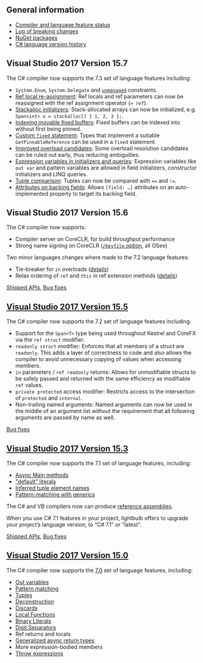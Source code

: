 

## General information
* [Compiler and language feature status](https://github.com/dotnet/roslyn/blob/master/docs/Language%20Feature%20Status.md)
* [Log of breaking changes](https://github.com/dotnet/roslyn/blob/master/docs/compilers/CSharp/Compiler%20Breaking%20Changes%20-%20post%20VS2017.md)
* [NuGet packages](https://github.com/dotnet/roslyn/wiki/NuGet-packages)
* [C# language version history](https://github.com/dotnet/csharplang/blob/master/Language-Version-History.md)

## Visual Studio 2017 Version 15.7

The C# compiler now supports the 7.3 set of language features including:
- `System.Enum`, `System.Delegate` and [`unmanaged`](https://github.com/dotnet/csharplang/blob/master/proposals/csharp-7.3/blittable.md) constraints.
- [Ref local re-assignment](https://github.com/dotnet/csharplang/blob/master/proposals/csharp-7.3/ref-local-reassignment.md): Ref locals and ref parameters can now be reassigned with the ref assignment operator (`= ref`).
- [Stackalloc initializers](https://github.com/dotnet/csharplang/blob/master/proposals/csharp-7.3/stackalloc-array-initializers.md): Stack-allocated arrays can now be initialized, e.g. `Span<int> x = stackalloc[] { 1, 2, 3 };`.
- [Indexing movable fixed buffers](https://github.com/dotnet/csharplang/blob/master/proposals/csharp-7.3/indexing-movable-fixed-fields.md): Fixed buffers can be indexed into without first being pinned.
- [Custom `fixed` statement](https://github.com/dotnet/csharplang/blob/master/proposals/csharp-7.3/pattern-based-fixed.md): Types that implement a suitable `GetPinnableReference` can be used in a `fixed` statement.
- [Improved overload candidates](https://github.com/dotnet/csharplang/blob/master/proposals/csharp-7.3/improved-overload-candidates.md): Some overload resolution candidates can be ruled out early, thus reducing ambiguities.
- [Expression variables in initializers and queries](https://github.com/dotnet/csharplang/blob/master/proposals/csharp-7.3/expression-variables-in-initializers.md): Expression variables like `out var` and pattern variables are allowed in field initializers, constructor initializers and LINQ queries.
-	[Tuple comparison](https://github.com/dotnet/csharplang/blob/master/proposals/csharp-7.3/tuple-equality.md): Tuples can now be compared with `==` and `!=`.
-	[Attributes on backing fields](https://github.com/dotnet/csharplang/blob/master/proposals/csharp-7.3/auto-prop-field-attrs.md): Allows `[field: …]` attributes on an auto-implemented property to target its backing field.


## Visual Studio 2017 Version 15.6

The C# compiler now supports:
* Compiler server on CoreCLR, for build throughput performance
* Strong name signing on CoreCLR ([`/keyfile` option](https://docs.microsoft.com/en-us/dotnet/csharp/language-reference/compiler-options/keyfile-compiler-option), all OSes)

Two minor languages changes where made to the 7.2 language features:
* Tie-breaker for `in` overloads ([details](https://github.com/dotnet/csharplang/issues/945))
* Relax ordering of `ref` and `this` in ref extension methods ([details](https://github.com/dotnet/csharplang/issues/1022))

[Shipped APIs](TODO), [Bug fixes](https://github.com/dotnet/roslyn/pulls?q=is%3Apr+milestone%3A15.6+is%3Aclosed)
 
## [Visual Studio 2017 Version 15.5](https://github.com/dotnet/roslyn/releases/tag/Visual-Studio-2017-Version-15.5)

The C# compiler now supports the 7.2 set of language features including:

* Support for the `Span<T>` type being used throughout Kestrel and CoreFX via the `ref struct` modifier.
* `readonly struct` modifier: Enforces that all members of a struct are `readonly`. This adds a layer of correctness to code and also allows the compiler to avoid unnecessary copying of values when accessing members. 
* `in` parameters / `ref readonly` returns: Allows for unmodifiable structs to be safely passed and returned with the same efficiency as modifiable `ref` values.
* `private protected` access modifier: Restricts access to the intersection of `protected` and `internal`.
* Non-trailing named arguments: Named arguments can now be used in the middle of an argument list without the requirement that all following arguments are passed by name as well. 

[Bug fixes](https://github.com/dotnet/roslyn/pulls?q=is%3Apr+milestone%3A15.5+is%3Aclosed)
 
## [Visual Studio 2017 Version 15.3](https://github.com/dotnet/roslyn/releases/tag/Visual-Studio-2017-Version-15.3)

The C# compiler now supports the 7.1 set of language features, including:
- [Async Main methods](https://github.com/dotnet/csharplang/blob/master/proposals/csharp-7.1/async-main.md)
- ["default" literals](https://github.com/dotnet/csharplang/blob/master/proposals/csharp-7.1/target-typed-default.md)
- [Inferred tuple element names](https://github.com/dotnet/csharplang/blob/master/proposals/csharp-7.1/infer-tuple-names.md)
- [Pattern-matching with generics](https://github.com/dotnet/csharplang/blob/master/proposals/csharp-7.1/generics-pattern-match.md)

The C# and VB compilers now can produce [reference assemblies](https://github.com/dotnet/roslyn/blob/master/docs/features/refout.md).

When you use C# 7.1 features in your project, lightbulb offers to upgrade your project’s language version, to “C# 7.1” or “latest”.

[Shipped APIs](https://github.com/dotnet/roslyn/commit/5520eaccd5d22ae98a39a5f88120277f02097dbf), [Bug fixes](https://github.com/dotnet/roslyn/pulls?q=is%3Apr+milestone%3A15.3+is%3Aclosed)
 
 ## [Visual Studio 2017 Version 15.0](https://github.com/dotnet/roslyn/releases/tag/Visual-Studio-2017)
 The C# compiler now supports the [7.0](https://blogs.msdn.microsoft.com/dotnet/2017/03/09/new-features-in-c-7-0/) set of language features, including:
- [Out variables](https://github.com/dotnet/csharplang/blob/master/proposals/csharp-7.0/out-var.md)
- [Pattern matching](https://github.com/dotnet/csharplang/blob/master/proposals/patterns.md)
- [Tuples](https://github.com/dotnet/roslyn/blob/master/docs/features/tuples.md)
- [Deconstruction](https://github.com/dotnet/roslyn/blob/master/docs/features/deconstruction.md)
- [Discards](https://github.com/dotnet/roslyn/blob/master/docs/features/discards.md)
- [Local Functions](https://github.com/dotnet/csharplang/blob/master/proposals/csharp-7.0/local-functions.md)
- [Binary Literals](https://github.com/dotnet/csharplang/blob/master/proposals/csharp-7.0/binary-literals.md)
- [Digit Separators](https://github.com/dotnet/csharplang/blob/master/proposals/csharp-7.0/digit-separators.md)
- Ref returns and locals
- [Generalized async return types](https://github.com/dotnet/roslyn/blob/master/docs/features/task-types.md)
- More expression-bodied members
- [Throw expressions](https://github.com/dotnet/csharplang/blob/master/proposals/csharp-7.0/throw-expression.md)
